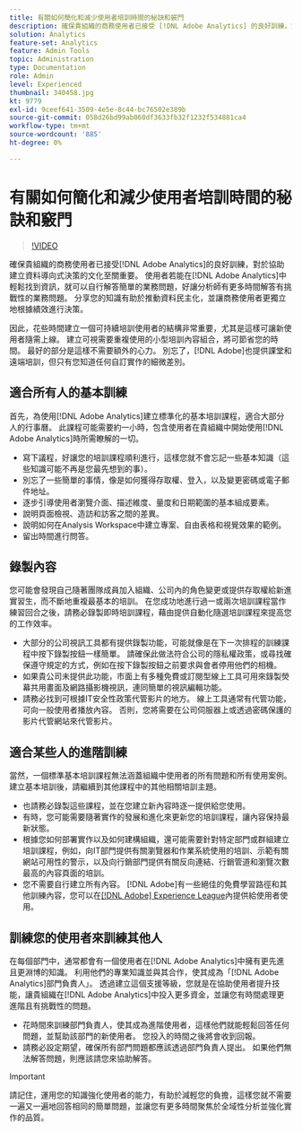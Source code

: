```yaml
---
title: 有關如何簡化和減少使用者培訓時間的秘訣和竅門
description: 確保貴組織的商務使用者已接受 [!DNL Adobe Analytics] 的良好訓練，對於協助建立資料導向式決策的文化至關重要。 使用者若能輕鬆地在 [!DNL Adobe Analytics] 內尋找資訊，就可以自行回答簡單的業務問題，讓分析師有更多時間回答有挑戰性的業務問題。 分享您的知識有助於推動資料民主化，並讓商務使用者更獨立地根據績效進行決策。
solution: Analytics
feature-set: Analytics
feature: Admin Tools
topic: Administration
type: Documentation
role: Admin
level: Experienced
thumbnail: 340458.jpg
kt: 9779
exl-id: 9ceef641-3509-4e5e-8c44-bc76502e389b
source-git-commit: 058d26bd99ab060df3633fb32f1232f534881ca4
workflow-type: tm+mt
source-wordcount: '885'
ht-degree: 0%

---
```


# 有關如何簡化和減少使用者培訓時間的秘訣和竅門

>[!VIDEO](https://video.tv.adobe.com/v/340458/?quality=12&learn=on)

確保貴組織的商務使用者已接受[!DNL Adobe Analytics]的良好訓練，對於協助建立資料導向式決策的文化至關重要。 使用者若能在[!DNL Adobe Analytics]中輕鬆找到資訊，就可以自行解答簡單的業務問題，好讓分析師有更多時間解答有挑戰性的業務問題。 分享您的知識有助於推動資料民主化，並讓商務使用者更獨立地根據績效進行決策。

因此，花些時間建立一個可持續培訓使用者的結構非常重要，尤其是這樣可讓新使用者隨需上線。 建立可視需要重複使用的小型培訓內容組合，將可節省您的時間。 最好的部分是這樣不需要額外的心力。 別忘了，[!DNL Adobe]也提供課堂和遠端培訓，但只有您知道任何自訂實作的細微差別。


## 適合所有人的基本訓練

首先，為使用[!DNL Adobe Analytics]建立標準化的基本培訓課程，適合大部分人的行事曆。 此課程可能需要約一小時，包含使用者在貴組織中開始使用[!DNL Adobe Analytics]時所需瞭解的一切。

* 寫下議程，好讓您的培訓課程順利進行，這樣您就不會忘記一些基本知識（這些知識可能不再是您最先想到的事）。
* 別忘了一些簡單的事情，像是如何獲得存取權、登入，以及變更密碼或電子郵件地址。
* 逐步引導使用者瀏覽介面、描述維度、量度和日期範圍的基本組成要素。
* 說明頁面檢視、造訪和訪客之間的差異。
* 說明如何在Analysis Workspace中建立專案、自由表格和視覺效果的範例。
* 留出時間進行問答。

## 錄製內容

您可能會發現自己隨著團隊成員加入組織、公司內的角色變更或提供存取權給新進實習生，而不斷地重複最基本的培訓。 在您成功地進行過一或兩次培訓課程當作練習回合之後，請務必錄製即時培訓課程，藉由提供自動化隨選培訓課程來提高您的工作效率。

* 大部分的公司視訊工具都有提供錄製功能，可能就像是在下一次排程的訓練課程中按下錄製按鈕一樣簡單。 請確保此做法符合公司的隱私權政策，或尋找確保遵守規定的方式，例如在按下錄製按鈕之前要求與會者停用他們的相機。
* 如果貴公司未提供此功能，市面上有多種免費或訂閱型線上工具可用來錄製熒幕共用畫面及網路攝影機視訊，連同簡單的視訊編輯功能。
* 請務必找到可根據IT安全性政策代管影片的地方。 線上工具通常有代管功能，可向一般使用者播放內容。 否則，您將需要在公司伺服器上或透過密碼保護的影片代管網站來代管影片。

## 適合某些人的進階訓練

當然，一個標準基本培訓課程無法涵蓋組織中使用者的所有問題和所有使用案例。 建立基本培訓後，請繼續到其他課程中的其他相關培訓主題。

* 也請務必錄製這些課程，並在您建立新內容時逐一提供給您使用。
* 有時，您可能需要隨著實作的發展和進化來更新您的培訓課程，讓內容保持最新狀態。
* 根據您如何部署實作以及如何建構組織，還可能需要針對特定部門或群組建立培訓課程，例如，向IT部門提供有關瀏覽器和作業系統使用的培訓、示範有關網站可用性的警示，以及向行銷部門提供有關反向連結、行銷管道和瀏覽次數最高的內容頁面的培訓。
* 您不需要自行建立所有內容。 [!DNL Adobe]有一些絕佳的免費學習路徑和其他訓練內容，您可以在[[!DNL Adobe] Experience League](https://experienceleague.adobe.com/docs/analytics.html?lang=zh-Hant)內提供給使用者使用。



## 訓練您的使用者來訓練其他人

在每個部門中，通常都會有一個使用者在[!DNL Adobe Analytics]中擁有更先進且更淵博的知識。 利用他們的專業知識並與其合作，使其成為「[!DNL Adobe Analytics]部門負責人」。 透過建立這個支援等級，您就是在協助使用者提升技能，讓貴組織在[!DNL Adobe Analytics]中投入更多資金，並讓您有時間處理更進階且有挑戰性的問題。

* 花時間來訓練部門負責人，使其成為進階使用者，這樣他們就能輕鬆回答任何問題，並幫助該部門的新使用者。 您投入的時間之後將會收到回報。
* 請務必設定期望，確保所有部門問題都應該透過部門負責人提出。 如果他們無法解答問題，則應該請您來協助解答。

>[!IMPORTANT]
>
>請記住，運用您的知識強化使用者的能力，有助於減輕您的負擔，這樣您就不需要一遍又一遍地回答相同的簡單問題，並讓您有更多時間聚焦於全域性分析並強化實作的品質。
